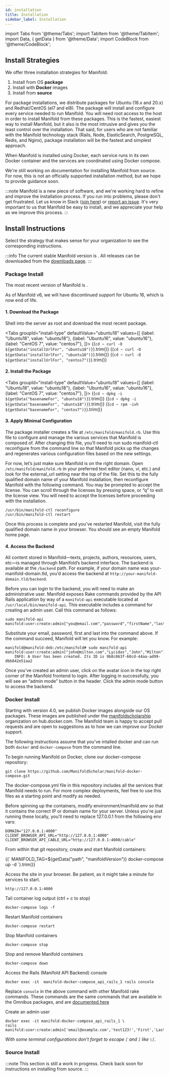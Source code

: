 ```yaml
---
id: installation
title: Installation
sidebar_label: Installation
---
```

import Tabs from '@theme/Tabs';
import TabItem from '@theme/TabItem';
import Data, { getData } from '@theme/Data';
import CodeBlock from '@theme/CodeBlock';

## Install Strategies

We offer three installation strategies for Manifold:

1. Install from OS **package**
1. Install with **Docker** images
1. Install from **source**

For package installations, we distribute packages for Ubuntu (18.x and 20.x) and Redhat/CentOS (el7 and el8). The package will install and configure every service needed to run Manifold. You will need root access to the host in order to install Manifold from these packages. This is the fastest, easiest way to install Manifold, but it also is the most intrusive and gives you the least control over the installation. That said, for users who are not familiar with the Manifold technology stack (Rails, Node, ElasticSearch, PostgreSQL, Redis, and Nginx), package installation will be the fastest and simplest approach.

When Manifold is installed using Docker, each service runs in its own Docker container and the services are coordinated using Docker compose.

We're still working on documentation for installing Manifold from source. For now, this is not an officially supported installation method, but we hope to provide guidance soon.

:::note
Manifold is a new piece of software, and we're working hard to refine and improve the installation process. If you run into problems, please don't get frustrated. Let us know in Slack ([join here](https://manifold-slackin.herokuapp.com/)) or [report an issue](https://github.com/ManifoldScholar/manifold/issues/new?template=bugs.md). It's very important to us that Manifold be easy to install, and we appreciate your help as we improve this process.
:::

## Install Instructions

Select the strategy that makes sense for your organization to see the corresponding instructions.

:::info
The current stable Manifold version is <strong><Data command="highestStableVersionFor" argument="ubuntu18" /></strong>. <Data command="prereleaseStatement" argument="ubuntu18" />All releases can be downloaded from the [downloads page](/docs/administering/reference/downloads).
:::

### Package Install

The most recent version of Manifold is <Data command="highestStableVersionFor" argument="ubuntu18" />.

As of Manifold v6, we will have discontinued support for Ubuntu 16, which is now end of life.

#### 1. Download the Package

Shell into the server as root and download the most recent package.

<Tabs
  groupId="install-type"
  defaultValue="ubuntu18"
  values={[
    {label: "Ubuntu18", value: "ubuntu18"},
    {label: "Ubuntu16", value: "ubuntu16"},
    {label: "CentOS 7", value: "centos7"},
  ]}>
  <TabItem value="ubuntu18">
    <CodeBlock className="shell">{(`
cd ~
curl -O ${getData("installUrlFor", "ubuntu18")}
    `).trim()}</CodeBlock>
  </TabItem>
  <TabItem value="ubuntu16">
    <CodeBlock className="shell">{(`
cd ~
curl -O ${getData("installUrlFor", "ubuntu16")}
    `).trim()}</CodeBlock>
  </TabItem>
  <TabItem value="centos7">
    <CodeBlock className="shell">{(`
cd ~
curl -O ${getData("installUrlFor", "centos7")}
    `).trim()}</CodeBlock>
  </TabItem>
</Tabs>

#### 2. Install the Package

<Tabs
  groupId="install-type"
  defaultValue="ubuntu18"
  values={[
    {label: "Ubuntu18", value: "ubuntu18"},
    {label: "Ubuntu16", value: "ubuntu16"},
    {label: "CentOS 7", value: "centos7"},
  ]}>
  <TabItem value="ubuntu18">
    <CodeBlock className="shell">{(`
cd ~
dpkg -i ${getData("basenameFor", "ubuntu18")}
    `).trim()}</CodeBlock>
  </TabItem>
  <TabItem value="ubuntu16">
    <CodeBlock className="shell">{(`
cd ~
dpkg -i ${getData("basenameFor", "ubuntu18")}
    `).trim()}</CodeBlock>
  </TabItem>
  <TabItem value="centos7">
    <CodeBlock className="shell">{(`
cd ~
rpm -ivh ${getData("basenameFor", "centos7")}
    `).trim()}</CodeBlock>
  </TabItem>
</Tabs>

#### 3. Apply Minimal Configuration

The package installer creates a file at `/etc/manifold/manifold.rb`. Use this file to configure and manage the various services that Manifold is composed of. After changing this file, you’ll need to run sudo manifold-ctl reconfigure from the command line so that Manifold picks up the changes and regenerates various configuration files based on the new settings.

For now, let’s just make sure Manifold is on the right domain. Open `/etc/manifold/manifold.rb` in your preferred text editor (nano, vi, etc.) and look for the external_url setting near the top of the file. Set this to the fully qualified domain name of your Manifold installation, then reconfigure Manifold with the following command. You may be prompted to accept the license. You can scroll through the licenses by pressing space, or “q” to exit the license view. You will need to accept the licenses before proceeding with the installation.

```shell
/usr/bin/manifold-ctl reconfigure
/usr/bin/manifold-ctl restart
```
Once this process is complete and you've restarted Manifold, visit the fully qualified domain name in your browser. You should see an empty Manifold home page.

#### 4. Access the Backend

All content stored in Manifold—texts, projects, authors, resources, users, etc—is managed through Manifold’s backend interface. The backend is available at the `/backend` path. For example, if your domain name was your-manifold-domain.tld, you’d access the backend at `http://your-manifold-domain.tld/backend`.

Before you can login to the backend, you will need to make an administrative user. Manifold exposes Rake commands provided by the API Rails application by way of a `manifold-api` executable located at `/usr/local/bin/manifold-api`. This executable includes a command for creating an admin user. Call this command as follows:

```shell
sudo manifold-api manifold:user:create:admin["you@email.com","password","firstName","lastName"]
```

Substitute your email, password, first and last into the command above. If the command succeed, Manifold will let you know. For example:

```shell
manifold@manifold-deb:/etc/manifold# sudo manifold-api manifold:user:create:admin["john@milton.com","Lycidas","John","Milton"]
    INFO: A User has been created. Its ID is 9b8c863f-60cd-44aa-ad99-dbb842e51aa2
```

Once you’ve created an admin user, click on the avatar icon in the top right corner of the Manifold frontend to login. After logging in successfully, you will see an “admin mode” button in the header. Click the admin mode button to access the backend.

### Docker Install

Starting with version 4.0, we publish Docker images alongside our OS packages.
These images are published under the [manifoldscholarship](https://hub.docker.com/u/manifoldscholarship)
organization on hub.docker.com. The Manifold team is happy to accept pull
requests and are open to suggestions as to how we can improve our Docker support.

The following instructions assume that you've intalled docker and can run both
`docker` and `docker-compose` from the command line.

To begin running Manifold on Docker, clone our docker-compose repository:
```shell
git clone https://github.com/ManifoldScholar/manifold-docker-compose.git
```
The docker-compose.yml file in this repository includes all the services that
Manifold needs to run. For more complex deployments, feel free to use this files
as a starting point and modify as needed.

Before spinning up the containers, modify environment/manifold.env so that it
contains the correct IP or domain name for your server. Unless you're just running
these locally, you'll need to replace 127.0.0.1 from the following env vars:

```shell
DOMAIN="127.0.0.1:4000"
CLIENT_BROWSER_API_URL="http://127.0.0.1:4000"
CLIENT_BROWSER_API_CABLE_URL="http://127.0.0.1:4000/cable"
```

From within that git repository, create and start Manifold containers:

<div style={{marginBottom: "var(--ifm-leading)"}}>
<CodeBlock className="shell">{(`
MANIFOLD_TAG=${getData("path", "manifoldVersion")} docker-compose up -d
`).trim()}
</CodeBlock>
</div>

<p>Access the site in your browser. Be patient, as it might take a minute for
services to start.</p>

```shell
http://127.0.0.1:4000
```

Tail container log output (ctrl + c to stop)
```shell
docker-compose logs -f
```

Restart Manifold containers
```
docker-compose restart
```

Stop Manifold containers
```
docker-compose stop
```

Stop and remove Manifold containers
```
docker-compose down
```

Access the Rails (Manifold API Backend) console
```
docker exec -it  manifold-docker-compose_api_rails_1 rails console
```

Replace `console` in the above command with other Manifold rake commands. These
commands are the same commands that are available in the Omnibus packages, and
are [documented here](/docs/administering/reference/api_rake_tasks)

Create an admin user
```
docker exec -it manifold-docker-compose_api_rails_1 \
rails manifold:user:create:admin['email@example.com','test123!','First','Last']
```

_With some terminal configurations don't forget to escape `[` and `]` like `\[`._

### Source Install

:::note
This section is still a work in progress. Check back soon for instructions on installing from source.
:::
